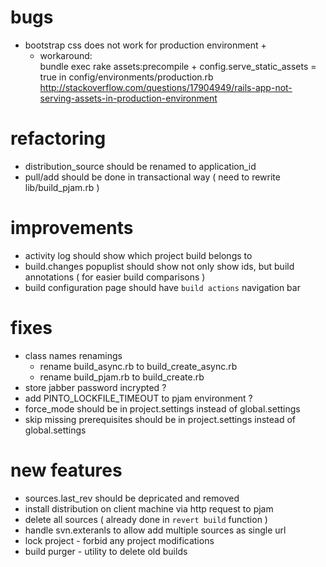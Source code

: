 # bugs
- bootstrap css does not work for production environment +
	- workaround:  
	bundle exec rake assets:precompile + config.serve_static_assets = true in config/environments/production.rb 
	http://stackoverflow.com/questions/17904949/rails-app-not-serving-assets-in-production-environment

# refactoring
- distribution_source should be renamed to application_id
- pull/add should be done in transactional way ( need to rewrite lib/build_pjam.rb )

# improvements
- activity log should show which project build belongs to 
- build.changes popuplist should show not only show ids, but build annotations  ( for easier build comparisons )
- build configuration page should have `build actions` navigation bar

# fixes
- class names renamings
	- rename build_async.rb to build_create_async.rb
	- rename build_pjam.rb to build_create.rb
- store jabber password incrypted ? 
- add PINTO_LOCKFILE_TIMEOUT to pjam environment ?
- force_mode should be in project.settings instead of global.settings
- skip missing prerequisites should be in project.settings instead of global.settings

# new features

- sources.last_rev should be depricated and removed
- install distribution on client machine via http request to pjam
- delete all sources ( already done  in `revert build` function )
- handle svn.exteranls to allow add multiple sources as single url
- lock project - forbid any project modifications
- build purger - utility to delete old builds



